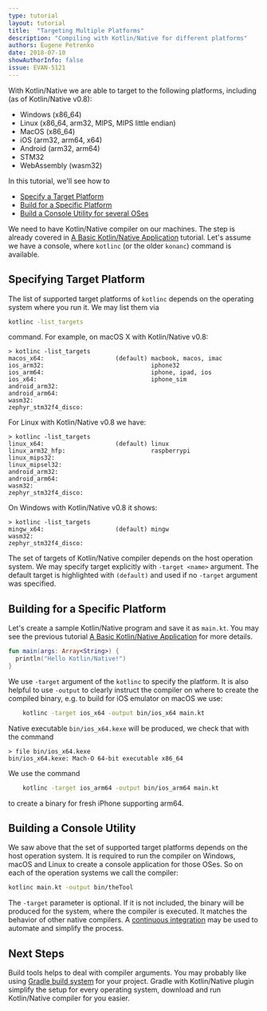 ```yaml
---
type: tutorial
layout: tutorial
title:  "Targeting Multiple Platforms"
description: "Compiling with Kotlin/Native for different platforms"
authors: Eugene Petrenko
date: 2018-07-10
showAuthorInfo: false
issue: EVAN-5121
---
```


With Kotlin/Native we are able to target to 
the following platforms, including (as of Kotlin/Native v0.8): 
- Windows (x86_64)
- Linux (x86_64, arm32, MIPS, MIPS little endian)
- MacOS (x86_64)
- iOS (arm32, arm64, x64)
- Android (arm32, arm64)
- STM32
- WebAssembly (wasm32)

In this tutorial, we'll see how to

* [Specify a Target Platform](#specifying-target-platform)
* [Build for a Specific Platform](#building-for-a-specific-platform)
* [Build a Console Utility for several OSes](#building-a-console-utility)

We need to have Kotlin/Native compiler on our machines. 
The step is already covered in 
[A Basic Kotlin/Native Application](basic-kotlin-native-app.html#obtaining-the-compiler)
tutorial.
Let's assume we have a console, where `kotlinc` (or the older `konanc`) command is available. 

## Specifying Target Platform

The list of supported target platforms of `kotlinc` depends 
on the operating system where you run it. We may list them via 

```bash
kotlinc -list_targets
```

command. For example, on macOS X with Kotlin/Native v0.8:
```
> kotlinc -list_targets
macos_x64:                    (default) macbook, macos, imac
ios_arm32:                              iphone32
ios_arm64:                              iphone, ipad, ios
ios_x64:                                iphone_sim
android_arm32:
android_arm64:
wasm32:
zephyr_stm32f4_disco:
```

For Linux with Kotlin/Native v0.8 we have:

```
> kotlinc -list_targets
linux_x64:                    (default) linux
linux_arm32_hfp:                        raspberrypi
linux_mips32:
linux_mipsel32:
android_arm32:
android_arm64:
wasm32:
zephyr_stm32f4_disco:
```

On Windows with Kotlin/Native v0.8 it shows:
```
> kotlinc -list_targets
mingw_x64:                    (default) mingw
wasm32:
zephyr_stm32f4_disco:
```

The set of targets of Kotlin/Native compiler depends on the host operation system.
We may specify target explicitly with `-target <name>` argument. The default target 
is highlighted with `(default)` and used if no `-target` argument was 
specified.

## Building for a Specific Platform

Let's create a sample Kotlin/Native program and save it as `main.kt`. You may see the previous tutorial 
[A Basic Kotlin/Native Application](basic-kotlin-native-app.html#creating-hello-kotlin) for more details.

```kotlin
fun main(args: Array<String>) {
  println("Hello Kotlin/Native!")
}
```

We use `-target` argument of the `kotlinc` to specify the platform. It is also 
helpful to use `-output` to clearly instruct
the compiler on where to create the compiled binary, e.g. to build for iOS emulator on macOS we use:

```bash
    kotlinc -target ios_x64 -output bin/ios_x64 main.kt
``` 

Native executable `bin/ios_x64.kexe` will be produced, we check that with the command
```
> file bin/ios_x64.kexe
bin/ios_x64.kexe: Mach-O 64-bit executable x86_64
```

We use the command 
```bash
    kotlinc -target ios_arm64 -output bin/ios_arm64 main.kt
```
to create a binary for fresh iPhone supporting arm64. 

## Building a Console Utility

We saw above that the set of supported target platforms depends on the host operation system. 
It is required to run the compiler on Windows, macOS and Linux to create a console application 
for those OSes. So on each of the operation systems we call the compiler:

```bash
kotlinc main.kt -output bin/theTool
```

The `-target` parameter is optional. If it is not included, the binary will be produced for the 
system, where the compiler is executed. It matches the behavior of other native compilers.
A [continuous integration](https://en.wikipedia.org/wiki/Continuous_integration)
may be used to automate and simplify the process. 

## Next Steps

Build tools helps to deal with compiler arguments. You may probably 
like using [Gradle build system](gradle-for-kotlin-native.html) for your project. 
Gradle with Kotlin/Native plugin simplify the setup for every operating system, download and run 
Kotlin/Native compiler for you easier. 

